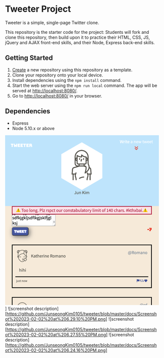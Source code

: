 # Tweeter Project

Tweeter is a simple, single-page Twitter clone.

This repository is the starter code for the project: Students will fork and clone this repository, then build upon it to practice their HTML, CSS, JS, jQuery and AJAX front-end skills, and their Node, Express back-end skills.

## Getting Started

1. [Create](https://docs.github.com/en/repositories/creating-and-managing-repositories/creating-a-repository-from-a-template) a new repository using this repository as a template.
2. Clone your repository onto your local device.
3. Install dependencies using the `npm install` command.
3. Start the web server using the `npm run local` command. The app will be served at <http://localhost:8080/>.
4. Go to <http://localhost:8080/> in your browser.

## Dependencies

- Express
- Node 5.10.x or above

![screenshot description](https://github.com/JunseongKim0105/tweeter/blob/master/docs/Screenshot%202023-02-02%20at%206.29.28%20PM.png)]
![screenshot description][https://github.com/JunseongKim0105/tweeter/blob/master/docs/Screenshot%202023-02-02%20at%206.29.10%20PM.png]
![screenshot description][https://github.com/JunseongKim0105/tweeter/blob/master/docs/Screenshot%202023-02-02%20at%206.27.55%20PM.png]
![screenshot description][https://github.com/JunseongKim0105/tweeter/blob/master/docs/Screenshot%202023-02-02%20at%206.24.16%20PM.png]
